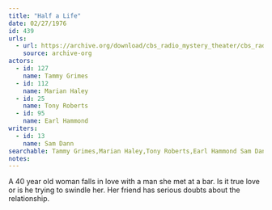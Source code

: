 ```yaml
---
title: "Half a Life"
date: 02/27/1976
id: 439
urls: 
  - url: https://archive.org/download/cbs_radio_mystery_theater/cbs_radio_mystery_theater-0401-0450.zip/cbs_radio_mystery_theater-0401-0450%2Fcbsrmt_0439_half_a_life.mp3
    source: archive-org
actors:  
  - id: 127
    name: Tammy Grimes  
  - id: 112
    name: Marian Haley  
  - id: 25
    name: Tony Roberts  
  - id: 95
    name: Earl Hammond
writers:  
  - id: 13
    name: Sam Dann
searchable: Tammy Grimes,Marian Haley,Tony Roberts,Earl Hammond Sam Dann
notes:  
---
```

A 40 year old woman falls in love with a man she met at a bar. Is it true love or is he trying to swindle her. Her friend has serious doubts about the relationship.